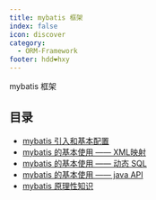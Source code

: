 ```yaml
---
title: mybatis 框架
index: false
icon: discover
category:
  - ORM-Framework
footer: hdd❤hxy
---
```


mybatis 框架

<!-- more -->

## 目录

- [mybatis 引入和基本配置](1.md)
- [mybatis 的基本使用 —— XML映射](2.md)
- [mybatis 的基本使用 —— 动态 SQL](3.md)
- [mybatis 的基本使用 —— java API](4.md)
- [mybatis 原理性知识](5.md)